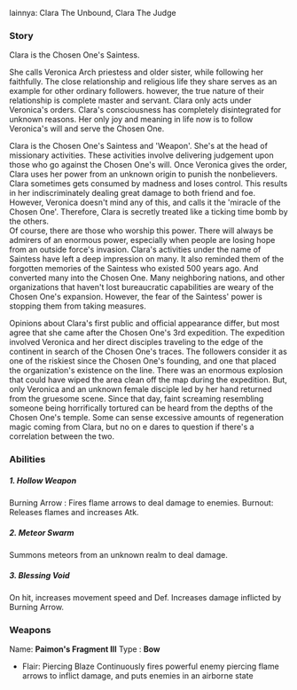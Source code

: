 lainnya: Clara The Unbound, Clara The Judge
### Story
Clara is the Chosen One's Saintess.  
  
She calls Veronica Arch priestess and older sister, while following her faithfully. The close relationship and religious life they share serves as an example for other ordinary followers. however, the true nature of their relationship is complete master and servant. Clara only acts under Veronica's orders. Clara's consciousness has completely disintegrated for unknown reasons. Her only joy and meaning in life now is to follow Veronica's will and serve the Chosen One.  
  
Clara is the Chosen One's Saintess and 'Weapon'. She's at the head of missionary activities. These activities involve delivering judgement upon those who go against the Chosen One's will. Once Veronica gives the order, Clara uses her power from an unknown origin to punish the nonbelievers. Clara sometimes gets consumed by madness and loses control. This results in her indiscriminately dealing great damage to both friend and foe. However, Veronica doesn't mind any of this, and calls it the 'miracle of the Chosen One'. Therefore, Clara is secretly treated like a ticking time bomb by the others.  
Of course, there are those who worship this power. There will always be admirers of an enormous power, especially when people are losing hope from an outside force's invasion. Clara's activities under the name of Saintess have left a deep impression on many. It also reminded them of the forgotten memories of the Saintess who existed 500 years ago. And converted many into the Chosen One. Many neighboring nations, and other organizations that haven't lost bureaucratic capabilities are weary of the Chosen One's expansion. However, the fear of the Saintess' power is stopping them from taking measures.  
  
Opinions about Clara's first public and official appearance differ, but most agree that she came after the Chosen One's 3rd expedition. The expedition involved Veronica and her direct disciples traveling to the edge of the continent in search of the Chosen One's traces. The followers consider it as one of the riskiest since the Chosen One's founding, and one that placed the organization's existence on the line. There was an enormous explosion that could have wiped the area clean off the map during the expedition. But, only Veronica and an unknown female disciple led by her hand returned from the gruesome scene. Since that day, faint screaming resembling someone being horrifically tortured can be heard from the depths of the Chosen One's temple. Some can sense excessive amounts of regeneration magic coming from Clara, but no on e dares to question if there's a correlation between the two.



### Abilities
##### 1. Hollow Weapon
Burning Arrow : Fires flame arrows to deal damage to enemies.
Burnout: Releases flames and increases Atk.
##### 2. Meteor Swarm
Summons meteors from an unknown realm to deal damage.
##### 3. Blessing Void
On hit, increases movement speed and Def. Increases damage inflicted by Burning Arrow.



### Weapons
Name: **Paimon's Fragment III**
Type  : **Bow**

- Flair: Piercing Blaze
Continuously fires powerful enemy piercing flame arrows to inflict damage, and puts enemies in an airborne state